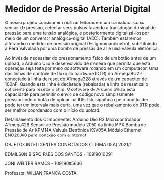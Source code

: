 # Medidor de Pressão Arterial Digital


O nosso projeto consiste em realizar leituras em um transdutor como sensor de pressão, detectar seus pulsos fazendo a transdução do sinal de pressão para uma tensão analógica, e posteriormente digitalizá-los por meio de um conversor analógico-digital (ADC).
Também estaremos alterando o medidor de pressão original (Esfigmomanômetro), substituindo a Pêra Valvulada por uma bomba de pressão de ar e uma válvula eletrônica.

Ao invés de necessitar do pressionamento físico de um botão antes de um upload, o Arduino Uno é desenvolvido de maneira que permita que esta operação seja feita por meio do software rodando em um computador. Uma das linhas de controle de fluxo do hardware (DTR) do ATmega8U2 é conectado à linha de reset do ATmega328 através de um capacitor de 100nF. Quando esta linha é declarada (rebaixada) a linha de reset cai o suficiente para resetar o chip. O software do Arduino utiliza esta capacidade para permitir o envio de código novo simplesmente pressionando o botão de upload na IDE. Isto significa que o bootloader pode ter um intervalo mais curto, uma vez que o rebaixamento do DTR pode ser melhor coordenado com o início do upload.

Detalhamento dos Componentes
Arduino Uno R3
Microcontrolador	ATmega328
Sensor de Pressão modelo 2050 da linha MPX 
Bomba de Pressão de Ar KPM14A
Válvula Eletrônica KSV05A
Módulo Ethernet ENC28J60 para conexão com a Internet


OBJETOS INTELIGENTES CONECTADOS {TURMA 05A} 2021/1

EDMILSON BISPO PAES DOS SANTOS - 10919010291

JONI WELTER RAMOS - 10919005636

Professor: WILIAN FRANCA COSTA.
